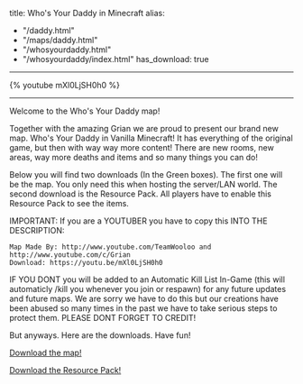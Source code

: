 title: Who's Your Daddy in Minecraft
alias:
  - "/daddy.html"
  - "/maps/daddy.html"
  - "/whosyourdaddy.html"
  - "/whosyourdaddy/index.html"
has_download: true
---

{% youtube mXl0LjSH0h0 %}

----

Welcome to the Who's Your Daddy map!

Together with the amazing Grian we are proud to present our brand new map. Who's Your Daddy in Vanilla Minecraft!
It has everything of the original game, but then with way way more content! There are new rooms, new areas, way more deaths and items and
so many things you can do!

Below you will find two downloads (In the Green boxes). The first one will be the map. You only need this when hosting the server/LAN world.
The second download is the Resource Pack. All players have to enable this Resource Pack to see the items.

IMPORTANT: If you are a YOUTUBER you have to copy this INTO THE DESCRIPTION:

    Map Made By: http://www.youtube.com/TeamWooloo and http://www.youtube.com/c/Grian
    Download: https://youtu.be/mXl0LjSH0h0

IF YOU DONT you will be added to an Automatic Kill List In-Game (this will automaticly /kill you whenever you join or respawn) for any future updates and future maps. We are sorry we have to do this but our creations have been abused so many times in the past we have to take serious steps to protect them. PLEASE DONT FORGET TO CREDIT!

But anyways. Here are the downloads. Have fun!

<a class="download-link"
   href="https://www.mediafire.com/?p6zqc4g7laqgkos">
   Download the map!
</a>

<a class="download-link"
   href="https://www.mediafire.com/?9adpcp5jq25xkya">
   Download the Resource Pack!
</a>
